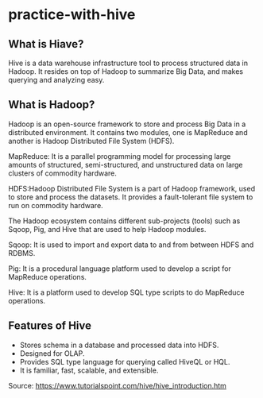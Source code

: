 # practice-with-hive

## What is Hiave? 
Hive is a data warehouse infrastructure tool to process structured data in Hadoop. It resides on top of Hadoop to summarize Big Data, and makes querying and analyzing easy.

## What is Hadoop? 
Hadoop is an open-source framework to store and process Big Data in a distributed environment. It contains two modules, one is MapReduce and another is Hadoop Distributed File System (HDFS).



MapReduce: It is a parallel programming model for processing large amounts of structured, semi-structured, and unstructured data on large clusters of commodity hardware.

HDFS:Hadoop Distributed File System is a part of Hadoop framework, used to store and process the datasets. It provides a fault-tolerant file system to run on commodity hardware.

The Hadoop ecosystem contains different sub-projects (tools) such as Sqoop, Pig, and Hive that are used to help Hadoop modules.

Sqoop: It is used to import and export data to and from between HDFS and RDBMS.

Pig: It is a procedural language platform used to develop a script for MapReduce operations.

Hive: It is a platform used to develop SQL type scripts to do MapReduce operations.


## Features of Hive
* Stores schema in a database and processed data into HDFS.
* Designed for OLAP.
* Provides SQL type language for querying called HiveQL or HQL.
* It is familiar, fast, scalable, and extensible.


















Source: https://www.tutorialspoint.com/hive/hive_introduction.htm 


